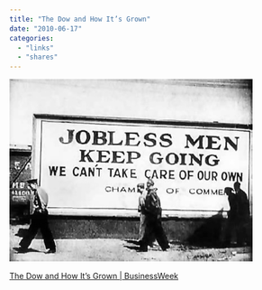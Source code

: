 ```yaml
---
title: "The Dow and How It’s Grown"
date: "2010-06-17"
categories: 
  - "links"
  - "shares"
---
```


![](images/tumblr_l36jcejQiP1qz4vrlo1_500.jpg)

[The Dow and How It’s Grown | BusinessWeek](http://images.businessweek.com/ss/07/04/0426_dow/source/3.htm)
